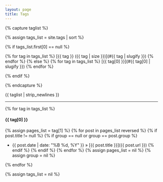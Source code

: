 ```yaml
---
layout: page
title: Tags
---
```


{% capture taglist %}

{% assign tags_list = site.tags | sort %}

{% if tags_list.first[0] == null %}

{% for tag in tags_list %}
[{{ tag }} ({{ tag | size }})](#{{ tag | slugify }}) 
{% endfor %}
{% else %}
{% for tag in tags_list %}
[{{ tag[0] }}](#{{ tag[0] | slugify }}) 
{% endfor %}

{% endif %}

{% endcapture %}

{{ taglist | strip_newlines }}

------

{% for tag in tags_list %}
#### <a name="{{ tag[0] | slugify }}">{{ tag[0] }}</a>

{% assign pages_list = tag[1] %}
{% for post in pages_list reversed %}
{% if post.title != null %}
{% if group == null or group == post.group %}
  * {{ post.date | date: "%B %d, %Y" }} &raquo; [{{ post.title }}]({{ post.url }})
{% endif %}
{% endif %}
{% endfor %}
{% assign pages_list = nil %}
{% assign group = nil %}

{% endfor %}

{% assign tags_list = nil %}